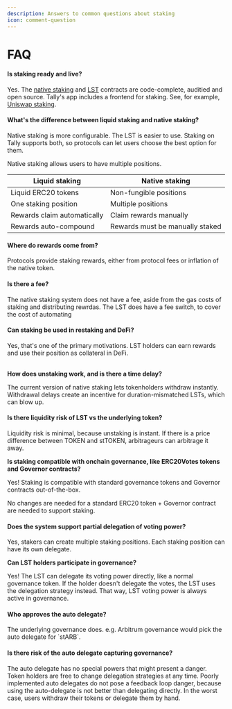 ```yaml
---
description: Answers to common questions about staking
icon: comment-question
---
```


# FAQ

#### Is staking ready and live?

Yes. The [native staking](https://github.com/withtally/staker) and [LST](https://github.com/withtally/stgov) contracts are code-complete, auditied and open source. Tally's app includes a frontend for staking. See, for example, [Uniswap staking](https://www.tally.xyz/gov/uniswap/stake).

#### **What's the difference between liquid staking and native staking?**

Native staking is more configurable. The LST is easier to use. Staking on Tally supports both, so protocols can let users choose the best option for them.

Native staking allows users to have multiple positions.&#x20;

| Liquid staking              | Native staking                  |
| --------------------------- | ------------------------------- |
| Liquid ERC20 tokens         | Non-fungible positions          |
| One staking position        | Multiple positions              |
| Rewards claim automatically | Claim rewards manually          |
| Rewards auto-compound       | Rewards must be manually staked |

#### **Where do rewards come from?**

Protocols provide staking rewards, either from protocol fees or inflation of the native token.

#### **Is there a fee?**

The native staking system does not have a fee, aside from the gas costs of staking and distributing rewrdas. The LST does have a fee switch, to cover the cost of automating

#### **Can staking be used in restaking and DeFi?**

Yes, that's one of the primary motivations.  LST holders can earn rewards and use their position as collateral in DeFi.

\
**How does unstaking work, and is there a time delay?**

The current version of native staking lets tokenholders withdraw instantly. Withdrawal delays create an incentive for duration-mismatched LSTs, which can blow up.

#### Is there liquidity risk of LST vs the underlying token?

Liquidity risk is minimal, because unstaking is instant. If there is a price difference between TOKEN and stTOKEN, arbitrageurs can arbitrage it away.

**Is staking compatible with onchain governance, like ERC20Votes tokens and Governor contracts?**

Yes! Staking is compatible with standard governance tokens and Governor contracts out-of-the-box.&#x20;

No changes are needed for a standard ERC20 token + Governor contract are needed to support staking.

#### Does the system support partial delegation of voting power?&#x20;

Yes, stakers can create multiple staking positions. Each staking position can have its own delegate.

**Can LST holders participate in governance?**

Yes! The LST can delegate its voting power directly, like a normal governance token. If the holder doesn't delegate the votes, the LST uses the delegation strategy instead. That way, LST voting power is always active in governance.

#### Who approves the auto delegate?

The underlying governance does. e.g. Arbitrum governance would pick the auto delegate for \`stARB\`.

#### Is there risk of the auto delegate capturing governance?

The auto delegate has no special powers that might present a danger. Token holders are free to change delegation strategies at any time. Poorly implemented auto delegates do not pose a feedback loop danger, because using the auto-delegate is not better than delegating directly. In the worst case, users withdraw their tokens or delegate them by hand.
